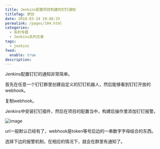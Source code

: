 ```yaml
---
title: Jenkins配置项目构建的钉钉通知
titleTag: 原创
date: 2018-03-24 19:48:33
permalink: /pages/104.html
categories: 
  - 系列专题
  - Jenkins系列文章
tags: 
  - jenkins
feed: 
  enable: true
description: 
---
```


Jenkins配置钉钉的通知非常简单。

首先在任意一个钉钉群里创建自定义的钉钉机器人，然后能够看到钉钉开放的webhook。

复制webhook。

Jenkins中安装钉钉插件，然后在项目的配置当中，构建后操作里添加钉钉报警。

![image](http://t.eryajf.net/imgs/2021/09/220073085e1f6ba8.jpg)

url一般默认已经有了，webhook是token等号后边的一串数字字母结合的东西。

选择下边的报警机制，在相应的情况下，就会在群里有通知了。
